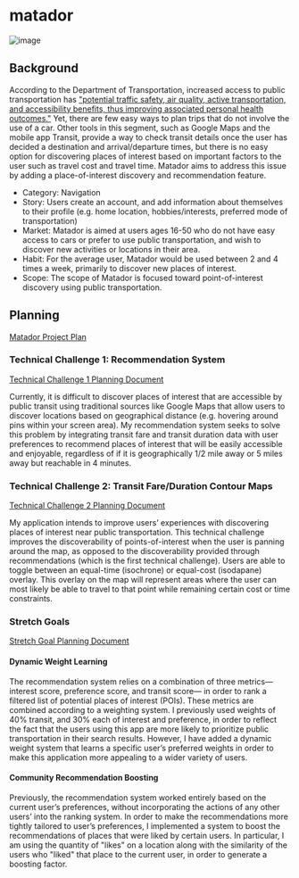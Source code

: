 # matador

![image](https://github.com/user-attachments/assets/3f35d117-0150-4fc9-bac7-19ba4b4f73a2)

## Background 

According to the Department of Transportation, increased access to public transportation has ["potential traffic safety, air quality, active	 transportation, and accessibility benefits, thus improving associated personal health outcomes."](https://www.transportation.gov/mission/health/Expand-Public-Transportation-Systems-and-Offer-Incentives) Yet, there are few easy ways to plan trips that do not involve the use of a car. Other tools in this segment, such as Google Maps and the mobile app Transit, provide a way to check transit details once the user has decided a destination and arrival/departure times, but there is no easy option for discovering places of interest based on important factors to the user such as travel cost and travel time. Matador aims to address this issue by adding a place-of-interest discovery and recommendation feature.
- Category: Navigation
- Story: Users create an account, and add information about themselves to their profile (e.g. home location, hobbies/interests, preferred mode of transportation)
- Market: Matador is aimed at users ages 16-50 who do not have easy access to cars or prefer to use public transportation, and wish to discover new activities or locations in their area.
- Habit: For the average user, Matador would be used between 2 and 4 times a week, primarily to discover new places of interest.
- Scope: The scope of Matador is focused toward point-of-interest discovery using public transportation.


## Planning

[Matador Project Plan](https://docs.google.com/document/d/1rh0tmpbFz5xN6_DJ93i_jU2v3aXhQCFg4A2rkFShMJg/edit?usp=sharing)

### Technical Challenge 1: Recommendation System
[Technical Challenge 1 Planning Document](https://docs.google.com/document/d/1gFQYEx6zlaSwk1dTCnF7-gtclOGAmhfq1x14WZvjQx8/edit#heading=h.hjbput8i4pt1)

Currently, it is difficult to discover places of interest that are accessible by public transit using traditional sources like Google Maps that allow users to discover locations based on geographical distance (e.g. hovering around pins within your screen area). My recommendation system seeks to solve this problem by integrating transit fare and transit duration data with user preferences to recommend places of interest that will be easily accessible and enjoyable, regardless of if it is geographically 1/2 mile away or 5 miles away but reachable in 4 minutes.


### Technical Challenge 2: Transit Fare/Duration Contour Maps
[Technical Challenge 2 Planning Document](https://docs.google.com/document/d/1999jsEqzGxmJLWvsb0gfelFW7tqA2MuG9mWDIfS5Xwk/edit#heading=h.fjxdaw2py7x9)

My application intends to improve users’ experiences with discovering places of interest near public transportation. This technical challenge improves the discoverability of points-of-interest when the user is panning around the map, as opposed to the discoverability provided through recommendations (which is the first technical challenge). Users are able to toggle between an equal-time (isochrone) or equal-cost (isodapane) overlay. This overlay on the map will represent areas where the user can most likely be able to travel to that point while remaining certain cost or time constraints.


### Stretch Goals

[Stretch Goal Planning Document](https://docs.google.com/document/d/196W2taGPrz_UocbDkarn6ZfklINS19WNNgjkFcew4Os/edit)
#### Dynamic Weight Learning
The recommendation system relies on a combination of three metrics— interest score, preference score, and transit score— in order to rank a filtered list of potential places of interest (POIs). These metrics are combined according to a weighting system. I previously used weights of 40% transit, and 30% each of interest and preference, in order to reflect the fact that the users using this app are more likely to prioritize public transportation in their search results.
However, I have added a dynamic weight system that learns a specific user’s preferred weights in order to make this application more appealing to a wider variety of users.


#### Community Recommendation Boosting
Previously, the recommendation system worked entirely based on the current user’s preferences, without incorporating the actions of any other users’ into the ranking system. 
In order to make the recommendations more tightly tailored to user’s preferences, I implemented a system to boost the recommendations of places that were liked by certain users. In particular, I am using the quantity of "likes" on a location along with the similarity of the users who "liked" that place to the current user, in order to generate a boosting factor.

